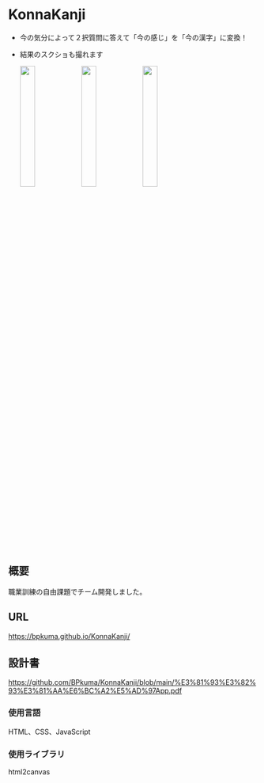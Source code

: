# KonnaKanji
- 今の気分によって２択質問に答えて「今の感じ」を「今の漢字」に変換！
- 結果のスクショも撮れます 

  <img src="https://github.com/BPkuma/KonnaKanji/assets/133960855/a8422a90-5846-4c8f-a156-86ce3b0a8a48" width="25%">   
  <img src="https://github.com/BPkuma/KonnaKanji/assets/133960855/f73909fe-0197-470c-a4fb-169124e18883" width="25%">   
  <img src="https://github.com/BPkuma/KonnaKanji/assets/133960855/549b0ef0-529c-4449-bde6-ce81293d2939" width="25%">   

## 概要   
職業訓練の自由課題でチーム開発しました。
## URL  
https://bpkuma.github.io/KonnaKanji/

## 設計書
https://github.com/BPkuma/KonnaKanji/blob/main/%E3%81%93%E3%82%93%E3%81%AA%E6%BC%A2%E5%AD%97App.pdf

### 使用言語
HTML、CSS、JavaScript

### 使用ライブラリ
html2canvas









